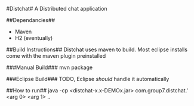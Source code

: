 #Distchat#
A Distributed chat application

##Dependancies##
- Maven
- H2 (eventually)

##Build Instructions##
Distchat uses maven to build. Most eclipse installs come with the maven plugin preinstalled

###Manual Build###
    mvn package

###Eclipse Build###
TODO, Eclipse *should* handle it automatically

##How to run##
    java -cp <distchat-x.x-DEMOx.jar> com.group7.distchat.<className>' <arg 0> <arg 1> .. <arg n>
